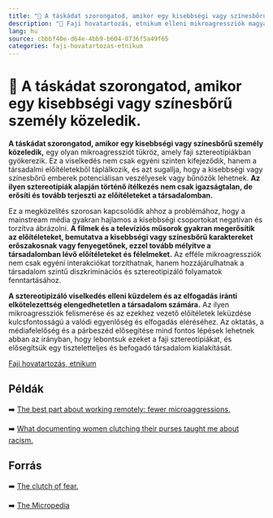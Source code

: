 ```yaml
---
title: "🚫 A táskádat szorongatod, amikor egy kisebbségi vagy színesbőrű személy közeledik."
description: "🚫 Faji hovatartozás, etnikum elleni mikroagressziók magyarázata, háttere, javaslatok."
lang: hu
source: cbbbf40e-d64e-4bb9-b604-0736f5a49f65
categories: faji-hovatartozas-etnikum
---
```


<div class="wiki-content agression-title">

# 🚫 A táskádat szorongatod, amikor egy kisebbségi vagy színesbőrű személy közeledik.

**A táskádat szorongatod, amikor egy kisebbségi vagy színesbőrű személy közeledik,** egy olyan mikroagressziót tükröz, amely faji sztereotípiákban gyökerezik. Ez a viselkedés nem csak egyéni szinten kifejeződik, hanem a társadalmi előítéletekből táplálkozik, és azt sugallja, hogy a kisebbségi vagy színesbőrű emberek potenciálisan veszélyesek vagy bűnözők lehetnek. **Az ilyen sztereotípiák alapján történő ítélkezés nem csak igazságtalan, de erősíti és tovább terjeszti az előítéleteket a társadalomban.**

Ez a megközelítés szorosan kapcsolódik ahhoz a problémához, hogy a mainstream média gyakran hajlamos a kisebbségi csoportokat negatívan és torzítva ábrázolni. **A filmek és a televíziós műsorok gyakran megerősítik az előítéleteket, bemutatva a kisebbségi vagy színesbőrű karaktereket erőszakosnak vagy fenyegetőnek, ezzel tovább mélyítve a társadalomban lévő előítéleteket és félelmeket.** Az efféle mikroagressziók nem csak egyéni interakciókat torzíthatnak, hanem hozzájárulhatnak a társadalom szintű diszkriminációs és sztereotipizáló folyamatok fenntartásához.

**A sztereotipizáló viselkedés elleni küzdelem és az elfogadás iránti elkötelezettség elengedhetetlen a társadalom számára.** Az ilyen mikroagressziók felismerése és az ezekhez vezető előítéletek leküzdése kulcsfontosságú a valódi egyenlőség és elfogadás eléréséhez. Az oktatás, a médiafelelőség és a párbeszéd elősegítése mind fontos lépések lehetnek abban az irányban, hogy lebontsuk ezeket a faji sztereotípiákat, és elősegítsük egy tiszteletteljes és befogadó társadalom kialakítását.



<div class="categories">

[Faji hovatartozás, etnikum](/#/entry?id=faji-hovatartozas-etnikum)

</div>


## Példák

➡️ [The best part about working remotely: fewer microaggressions.](https://www.fastcompany.com/90516992/the-best-part-about-working-from-home-is-fewer-microaggressions)

➡️ [What documenting women clutching their purses taught me about racism.](https://vincedixonportfolio.com/2019/03/28/women-clutching-purse-black-men/)


## Forrás

➡️ [The clutch of fear.](https://www.chicagoreader.com/chicago/the-clutch-of-fear/Content?oid=903053)

➡️ [The Micropedia](https://www.themicropedia.org/)


</div>